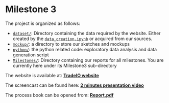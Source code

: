 # Milestone 3

The project is organized as follows:
* [`dataset/`](../../dataset): Directory containing the data required by the website. Either created by the  [`data_creation.ipynb`](../../data_creation.ipynb) or acquired from our sources. 
* [`mockup/`](../mockup): a directory to store our sketches and mockups
* [`python/`](../python): the python related code: exploratory data analysis and data generation script
* [`Milestones/`](../): Directory containing our reports for all milestones. You are currently here under its Milestone3 sub-directory

The website is available at: **[TradeIO website](https://com-480-data-visualization.github.io/datavis-project-2022-tradeio/)**

The screencast can be found here: **[2 minutes presentation video](https://www.youtube.com/watch?v=EzGVMe7kMHk)**

The process book can be opened from: **[Report.pdf](Report.pdf)**
